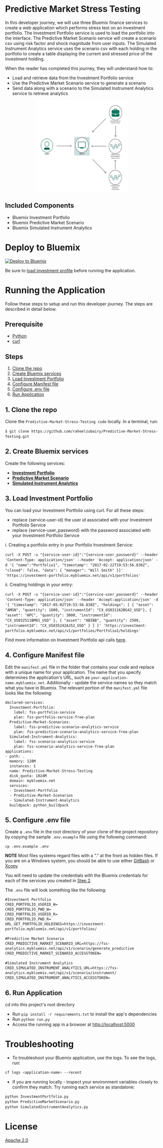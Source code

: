 # Predictive Market Stress Testing

In this developer journey, we will use three Bluemix finance services to create a web application which performs stress test on an investment portfolio. The Investment Portfolio service is used to load the portfolio into the interface. The Predictive Market Scenario service will create a scenario csv using risk factor and shock magnitude from user inputs. The Simulated Instrument Analytics service uses the scenario csv with each holding in the portfolio to create a table displaying the current and stressed price of the investment holding.

When the reader has completed this journey, they will understand how to:

* Load and retrieve data from the Investment Portfolio service
* Use the Predictive Market Scenario service to generate a scenario
* Send data along with a scenario to the Simulated Instrument Analytics service to retrieve analytics

<p align="center">
  <img width="300" height="300" src="static/images/architecture.png">
</p>

## Included Components
+ Bluemix Investment Portfolio
+ Bluemix Predictive Market Scenario
+ Bluemix Simulated Instrument Analytics

# Deploy to Bluemix

[![Deploy to Bluemix](https://bluemix.net/deploy/button.png)](https://bluemix.net/devops/setup/deploy?repository=https://github.com/raheelzubairy/Predictive-Market-Stress-Testing)

Be sure to [load investment profile](#3-load-investment-portfolio) before running the application.

# Running the Application
Follow these steps to setup and run this developer journey. The steps are described in detail below.

## Prerequisite
- [Python](https://www.python.org/downloads/)
- [curl](https://curl.haxx.se/download.html)

## Steps
1. [Clone the repo](#1-clone-the-repo)
2. [Create Bluemix services](#2-create-bluemix-services)
3. [Load Investment Portfolio](#3-load-investment-portfolio)
4. [Configure Manifest file](#4-configure-manifest)
5. [Configure .env file](#5-configure-env-file)
6. [Run Application](#6-run-application)

## 1. Clone the repo

Clone the `Predictive-Market-Stress-Testing code` locally. In a terminal, run:

  `$ git clone https://github.com/raheelzubairy/Predictive-Market-Stress-Testing.git`


## 2. Create Bluemix services

Create the following services:

* [**Investment Portfolio**](https://console.ng.bluemix.net/catalog/services/investment-portfolio)
* [**Predictive Market Scenario**](https://console.ng.bluemix.net/catalog/services/predictive-market-scenarios)
* [**Simulated Instrument Analytics**](https://console.ng.bluemix.net/catalog/services/simulated-instrument-analytics)


## 3. Load Investment Portfolio

You can load your Investment Portfolio using curl.
For all these steps:
- replace {service-user-id} the user id associated with your Investment Portfolio Service
- replace {service-user_password} with the password associated with your Investment Portfolio Service

i. Creating a portfolio entry in your Portfolio Investment Service:

`curl -X POST -u "{service-user-id}":"{service-user_password}" --header 'Content-Type: application/json' --header 'Accept: application/json' -d '{ "name":"Portfolio1", "timestamp": "2017-02-22T19:53:56.830Z", "closed": false, "data": { "manager": "Will Smith" }}' 'https://investment-portfolio.mybluemix.net/api/v1/portfolios'`

ii. Creating holdings in your entry:

`curl -X POST -u "{service-user-id}":"{service-user_password}" --header 'Content-Type: application/json' --header 'Accept:application/json' -d '{ "timestamp": "2017-05-02T19:53:56.830Z", "holdings": [ { "asset": "AMGN", "quantity": 1000, "instrumentId": "CX_US031162BG42_USD"}, { "asset": "APC", "quantity": 3000, "instrumentId": "CX_US032511BM81_USD" }, { "asset": "ABIBB", "quantity": 2500, "instrumentId": "CX_US035242AJ52_USD" } ] }' 'https://investment-portfolio.mybluemix.net/api/v1/portfolios/Portfolio1/holdings'`

Find more information on Investment Portfolio api calls [here](https://console.ng.bluemix.net/apidocs/751-investment-portfolio?&language=node#introduction).

## 4. Configure Manifest file

Edit the `manifest.yml` file in the folder that contains your code and replace with a unique name for your application. The name that you specify determines the application's URL, such as `your-application-name.mybluemix.net`. Additionally - update the service names so they match what you have in Bluemix. The relevant portion of the `manifest.yml` file looks like the following:

  ```none
  declared-services:
    Investment-Portfolio:
      label: fss-portfolio-service
      plan: fss-portfolio-service-free-plan
    Predictive-Market-Scenarios:
      label: fss-predictive-scenario-analytics-service
      plan: fss-predictive-scenario-analytics-service-free-plan
    Simulated-Instrument-Analytics:
      label: fss-scenario-analytics-service
      plan: fss-scenario-analytics-service-free-plan
  applications:
  - path: .
    memory: 128M
    instances: 1
    name: Predictive-Market-Stress-Testing
    disk_quota: 1024M
    domain: mybluemix.net
    services:
    - Investment-Portfolio
    - Predictive-Market-Scenarios
    - Simulated-Instrument-Analytics
    buildpack: python_buildpack
  ```

## 5. Configure .env file

Create a `.env` file in the root directory of your clone of the project repository by copying the sample `.env.example` file using the following command:

  ```none
  cp .env.example .env
  ```

  **NOTE** Most files systems regard files with a "." at the front as hidden files.  If you are on a Windows system, you should be able to use either [GitBash](https://git-for-windows.github.io/) or [Xcopy](https://www.microsoft.com/resources/documentation/windows/xp/all/proddocs/en-us/xcopy.mspx?mfr=true)

You will need to update the credentials with the Bluemix credentials for each of the services you created in [Step 2](#2-create-bluemix-services).

The `.env` file will look something like the following:

  ```none
  #Investment Portfolio
  CRED_PORTFOLIO_USERID_W=
  CRED_PORTFOLIO_PWD_W=
  CRED_PORTFOLIO_USERID_R=
  CRED_PORTFOLIO_PWD_R=
  URL_GET_PORTFOLIO_HOLDINGS=https://investment-portfolio.mybluemix.net/api/v1/portfolios/

  #Predictive Market Scenario
  CRED_PREDICTIVE_MARKET_SCENARIO_URL=https://fss-analytics.mybluemix.net/api/v1/scenario/generate_predictive
  CRED_PREDICTIVE_MARKET_SCENARIO_ACCESSTOKEN=

  #Simulated Instrument Analytics
  CRED_SIMULATED_INSTRUMENT_ANALYTICS_URL=https://fss-analytics.mybluemix.net/api/v1/scenario/instrument/
  CRED_SIMULATED_INSTRUMENT_ANALYTICS_ACCESSTOKEN=
  ```

## 6. Run Application

cd into this project's root directory
+ Run `pip install -r requirements.txt` to install the app's dependencies
+ Run `python run.py`
+ Access the running app in a browser at <http://localhost:5000>

# Troubleshooting

* To troubleshoot your Bluemix application, use the logs. To see the logs, run:

```bash
cf logs <application-name> --recent
```

* If you are running locally - inspect your environment variables closely to confirm they match.  Try running each service as standalone:

```bash
python InvestmentPortfolio.py
python PredictiveMarketScenario.py
python SimulatedInstrumentAnalytics.py
```

# License

[Apache 2.0](LICENSE)
